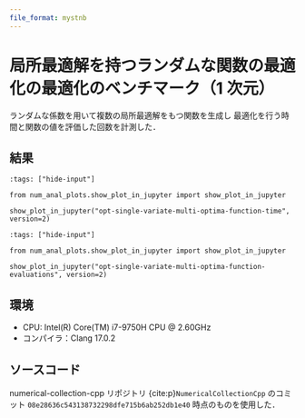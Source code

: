```yaml
---
file_format: mystnb
---
```


# 局所最適解を持つランダムな関数の最適化の最適化のベンチマーク（1 次元）

ランダムな係数を用いて複数の局所最適解をもつ関数を生成し
最適化を行う時間と関数の値を評価した回数を計測した．

## 結果

```{code-cell}
:tags: ["hide-input"]

from num_anal_plots.show_plot_in_jupyter import show_plot_in_jupyter

show_plot_in_jupyter("opt-single-variate-multi-optima-function-time", version=2)
```

```{code-cell}
:tags: ["hide-input"]

from num_anal_plots.show_plot_in_jupyter import show_plot_in_jupyter

show_plot_in_jupyter("opt-single-variate-multi-optima-function-evaluations", version=2)
```

## 環境

- CPU: Intel(R) Core(TM) i7-9750H CPU @ 2.60GHz
- コンパイラ：Clang 17.0.2

## ソースコード

numerical-collection-cpp リポジトリ {cite:p}`NumericalCollectionCpp`
のコミット `08e28636c543138732298dfe715b6ab252db1e40` 時点のものを使用した．
